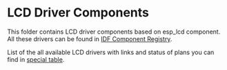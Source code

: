 # LCD Driver Components

This folder contains LCD driver components based on esp_lcd component. All these drivers can be found in [IDF Component Registry](https://components.espressif.com/).

List of the all available LCD drivers with links and status of plans you can find in [special table](../../docu/LCD.md).
